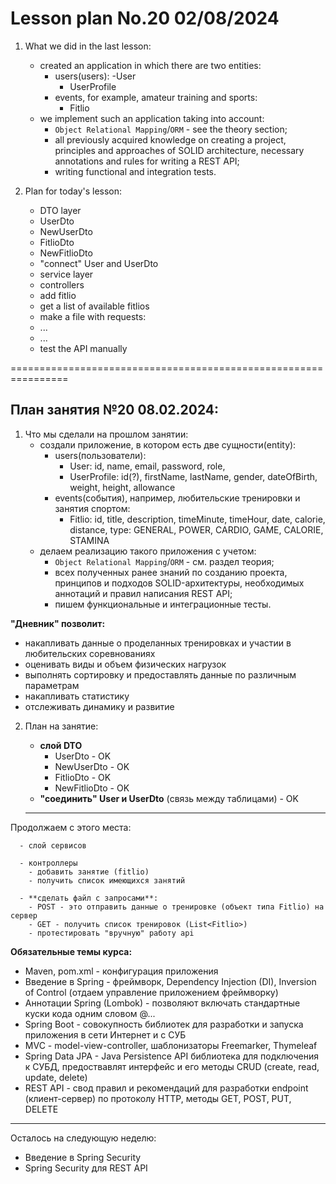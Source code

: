 # Lesson plan No.20 02/08/2024

1. What we did in the last lesson:
    - created an application in which there are two entities:
        - users(users):
          -User
            - UserProfile
        - events, for example, amateur training and sports:
            - Fitlio
    - we implement such an application taking into account:
        - `Object Relational Mapping`/`ORM` - see the theory section;
        - all previously acquired knowledge on creating a project, principles and approaches of SOLID architecture, necessary annotations and rules for writing a REST API;
        - writing functional and integration tests.

2. Plan for today's lesson:
   - DTO layer
   - UserDto
   - NewUserDto
   - FitlioDto
   - NewFitlioDto
   - "connect" User and UserDto
   - service layer
   - controllers
   - add fitlio
   - get a list of available fitlios
   - make a file with requests:
   - ...
   - ...
   - test the API manually


================================================================

## План занятия №20 08.02.2024:

1. Что мы сделали на прошлом занятии:
    - создали приложение, в котором есть две сущности(entity):
      - users(пользователи):
        - User: id, name, email, password, role, 
        - UserProfile: id(?), firstName, lastName, gender, dateOfBirth, weight, height, allowance
      - events(события), например, любительские тренировки и занятия спортом:
        - Fitlio: id, title, description, timeMinute, timeHour, date, calorie, distance, type: GENERAL, POWER, CARDIO, GAME, CALORIE, STAMINA
    - делаем реализацию такого приложения с учетом:
        - `Object Relational Mapping`/`ORM` - см. раздел теория;
        - всех полученных ранее знаний по созданию проекта, принципов и подходов SOLID-архитектуры, необходимых аннотаций и правил написания REST API;
        - пишем функциональные и интеграционные тесты.
      
**"Дневник" позволит:**
* накапливать данные о проделанных тренировках и участии в любительских соревнованиях
* оценивать виды и объем физических нагрузок
* выполнять сортировку и предоставлять данные по различным параметрам
* накапливать статистику
* отслеживать динамику и развитие

2. План на занятие:

      - **слой DTO**
        - UserDto - OK
        - NewUserDto - OK
        - FitlioDto - OK
        - NewFitlioDto - OK 
      - **"соединить" User и UserDto** (связь между таблицами) - OK
   ------------------------------------------------------------

Продолжаем с этого места:

      - слой сервисов
   
      - контроллеры
        - добавить занятие (fitlio)
        - получить список имеющихся занятий
        
      - **сделать файл с запросами**:
        - POST - это отправить данные о тренировке (объект типа Fitlio) на сервер
        - GET - получить список тренировок (List<Fitlio>)
        - протестировать "вручную" работу api


**Обязательные темы курса:**
* Maven, pom.xml - конфигурация приложения
* Введение в Spring - фреймворк, Dependency Injection (DI), Inversion of Control (отдаем управление приложением фреймворку)
* Аннотации Spring (Lombok) - позволяют включать стандартные куски кода одним словом @...
* Spring Boot - cовокупность библиотек для разработки и запуска приложения в сети Интернет и с СУБ  
* MVC - model-view-controller, шаблонизаторы Freemarker, Thymeleaf
* Spring Data JPA - Java Persistence API библиотека для подключения к СУБД, предоствавлят интерфейс и его методы CRUD (create, read, update, delete)
* REST API - свод правил и рекомендаций для разработки endpoint (клиент-сервер) по протоколу HTTP, методы GET, POST, PUT, DELETE
--------------------------------

Осталось на следующую неделю:

* Введение в Spring Security
* Spring Security для REST API


    








